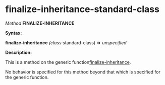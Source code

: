 finalize-inheritance-standard-class
===================================

*Method* **FINALIZE-INHERITANCE**

**Syntax:**

**finalize-inheritance** *(class* standard-class) => *unspecified*

**Description:**

This is a method on the generic function[finalize-inheritance](/meta-object-protocol/finalize-inheritance).

No behavior is specified for this method beyond that which is specified for the generic function.
